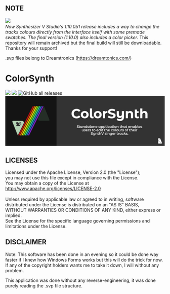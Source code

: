 ## NOTE
![](https://img.shields.io/badge/archived%20on-20/10/2023-orange)
<br>
*Now Synthesizer V Studio's 1.10.0b1 release includes a way to change the tracks colours directly from the interface itself with some premade swatches. The final version (1.10.0) also includes a color picker.*
This repository will remain archived but the final build will still be downloadable. Thanks for your support!

.svp files belong to Dreamtronics (https://dreamtonics.com/)

# ColorSynth
![](https://img.shields.io/badge/version-1.3.1b-blue) ![](https://img.shields.io/badge/intended%20for-SynthV%20(.svp)-brightgreen)  ![GitHub all releases](https://img.shields.io/github/downloads/KosmicTeal/ColorSynth/total)
![alt text](https://github.com/KosmicTeal/ColorSynth/blob/master/01_ColorSynth.png)

## LICENSES
Licensed under the Apache License, Version 2.0 (the "License");<br>
you may not use this file except in compliance with the License.<br>
You may obtain a copy of the License at<br>
    http://www.apache.org/licenses/LICENSE-2.0<br>
<br>
Unless required by applicable law or agreed to in writing, software<br>
distributed under the License is distributed on an "AS IS" BASIS,<br>
WITHOUT WARRANTIES OR CONDITIONS OF ANY KIND, either express or implied.<br>
See the License for the specific language governing permissions and<br>
limitations under the License.<br>

## DISCLAIMER
Note: This software has been done in an evening so it could be done way faster if I knew how Windows Forms works but this will do the trick for now.
If any of the copyright holders wants me to take it down, I will without any problem.

This application was done without any reverse-engineering, it was done purely reading the .svp file structure.

